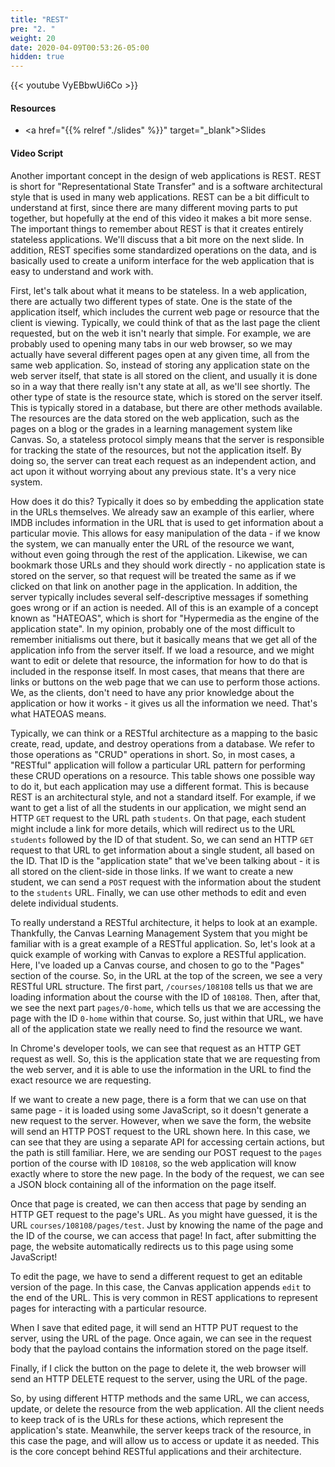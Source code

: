 ```yaml
---
title: "REST"
pre: "2. "
weight: 20
date: 2020-04-09T00:53:26-05:00
hidden: true
---
```


{{< youtube VyEBbwUi6Co   >}}

#### Resources

* <a href="{{% relref "./slides" %}}" target="_blank">Slides</a>

#### Video Script

Another important concept in the design of web applications is REST. REST is short for "Representational State Transfer" and is a software architectural style that is used in many web applications. REST can be a bit difficult to understand at first, since there are many different moving parts to put together, but hopefully at the end of this video it makes a bit more sense. The important things to remember about REST is that it creates entirely stateless applications. We'll discuss that a bit more on the next slide. In addition, REST specifies some standardized operations on the data, and is basically used to create a uniform interface for the web application that is easy to understand and work with.

First, let's talk about what it means to be stateless. In a web application, there are actually two different types of state. One is the state of the application itself, which includes the current web page or resource that the client is viewing. Typically, we could think of that as the last page the client requested, but on the web it isn't nearly that simple. For example, we are probably used to opening many tabs in our web browser, so we may actually have several different pages open at any given time, all from the same web application. So, instead of storing any application state on the web server itself, that state is all stored on the client, and usually it is done so in a way that there really isn't any state at all, as we'll see shortly. The other type of state is the resource state, which is stored on the server itself. This is typically stored in a database, but there are other methods available. The resources are the data stored on the web application, such as the pages on a blog or the grades in a learning management system like Canvas. So, a stateless protocol simply means that the server is responsible for tracking the state of the resources, but not the application itself. By doing so, the server can treat each request as an independent action, and act upon it without worrying about any previous state. It's a very nice system.

How does it do this? Typically it does so by embedding the application state in the URLs themselves. We already saw an example of this earlier, where IMDB includes information in the URL that is used to get information about a particular movie. This allows for easy manipulation of the data - if we know the system, we can manually enter the URL of the resource we want, without even going through the rest of the application. Likewise, we can bookmark those URLs and they should work directly - no application state is stored on the server, so that request will be treated the same as if we clicked on that link on another page in the application. In addition, the server typically includes several self-descriptive messages if something goes wrong or if an action is needed. All of this is an example of a concept known as "HATEOAS", which is short for "Hypermedia as the engine of the application state". In my opinion, probably one of the most difficult to remember initialisms out there, but it basically means that we get all of the application info from the server itself. If we load a resource, and we might want to edit or delete that resource, the information for how to do that is included in the response itself. In most cases, that means that there are links or buttons on the web page that we can use to perform those actions. We, as the clients, don't need to have any prior knowledge about the application or how it works - it gives us all the information we need. That's what HATEOAS means.

Typically, we can think or a RESTful architecture as a mapping to the basic create, read, update, and destroy operations from a database. We refer to those operations as "CRUD" operations in short. So, in most cases, a "RESTful" application will follow a particular URL pattern for performing these CRUD operations on a resource. This table shows one possible way to do it, but each application may use a different format. This is because REST is an architectural style, and not a standard itself. For example, if we want to get a list of all the students in our application, we might send an HTTP `GET` request to the URL path `students`. On that page, each student might include a link for more details, which will redirect us to the URL `students` followed by the ID of that student. So, we can send an HTTP `GET` request to that URL to get information about a single student, all based on the ID. That ID is the "application state" that we've been talking about - it is all stored on the client-side in those links. If we want to create a new student, we can send a `POST` request with the information about the student to the `students` URL. Finally, we can use other methods to edit and even delete individual students. 

To really understand a RESTful architecture, it helps to look at an example. Thankfully, the Canvas Learning Management System that you might be familiar with is a great example of a RESTful application. So, let's look at a quick example of working with Canvas to explore a RESTful application. Here, I've loaded up a Canvas course, and chosen to go to the "Pages" section of the course. So, in the URL at the top of the screen, we see a very RESTful URL structure. The first part, `/courses/108108` tells us that we are loading information about the course with the ID of `108108`. Then, after that, we see the next part `pages/0-home`, which tells us that we are accessing the page with the ID `0-home` within that course. So, just within that URL, we have all of the application state we really need to find the resource we want. 

In Chrome's developer tools, we can see that request as an HTTP GET request as well. So, this is the application state that we are requesting from the web server, and it is able to use the information in the URL to find the exact resource we are requesting.

If we want to create a new page, there is a form that we can use on that same page - it is loaded using some JavaScript, so it doesn't generate a new request to the server. However, when we save the form, the website will send an HTTP POST request to the URL shown here. In this case, we can see that they are using a separate API for accessing certain actions, but the path is still familiar. Here, we are sending our POST request to the `pages` portion of the course with ID `108108`, so the web application will know exactly where to store the new page. In the body of the request, we can see a JSON block containing all of the information on the page itself. 

Once that page is created, we can then access that page by sending an HTTP GET request to the page's URL. As you might have guessed, it is the URL `courses/108108/pages/test`. Just by knowing the name of the page and the ID of the course, we can access that page! In fact, after submitting the page, the website automatically redirects us to this page using some JavaScript!

To edit the page, we have to send a different request to get an editable version of the page. In this case, the Canvas application appends `edit` to the end of the URL. This is very common in REST applications to represent pages for interacting with a particular resource. 

When I save that edited page, it will send an HTTP PUT request to the server, using the URL of the page. Once again, we can see in the request body that the payload contains the information stored on the page itself. 

Finally, if I click the button on the page to delete it, the web browser will send an HTTP DELETE request to the server, using the URL of the page. 

So, by using different HTTP methods and the same URL, we can access, update, or delete the resource from the web application. All the client needs to keep track of is the URLs for these actions, which represent the application's state. Meanwhile, the server keeps track of the resource, in this case the page, and will allow us to access or update it as needed. This is the core concept behind RESTful applications and their architecture. 


